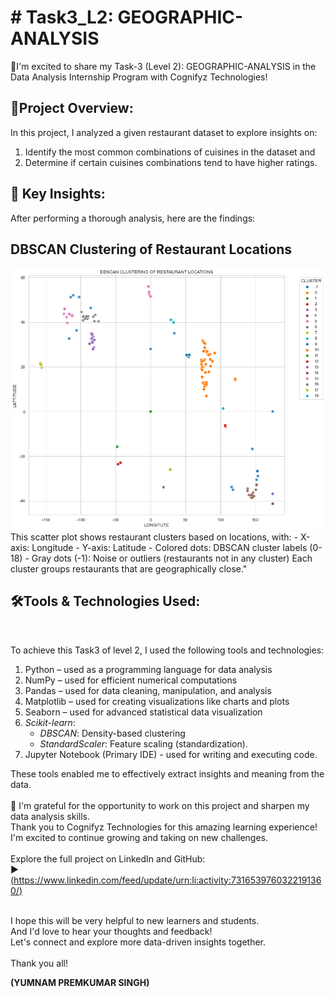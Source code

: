 
<html>
  <body>
    <h1> # Task3_L2: GEOGRAPHIC-ANALYSIS</h1>

🚀I'm excited to share my Task-3 (Level 2): GEOGRAPHIC-ANALYSIS in the Data Analysis Internship Program with Cognifyz Technologies!

<h2>🔹Project Overview:</h2>

In this project, I analyzed a given restaurant dataset to explore insights on:
1. Identify the most common combinations of cuisines in the dataset and
2. Determine if certain cuisines combinations tend to have higher ratings.

<h2>🔹 Key Insights: </h2>
After performing a thorough analysis, here are the findings:<br>
<h2>DBSCAN Clustering of Restaurant Locations</h2>
<p align="left">
  <img src="download.png" alt="DBSCAN Clusters" width="600"><br>
This scatter plot shows restaurant clusters based on locations, with:
- X-axis: Longitude
- Y-axis: Latitude
- Colored dots: DBSCAN cluster labels (0-18)
- Gray dots (-1): Noise or outliers (restaurants not in any cluster)
Each cluster groups restaurants that are geographically close."

</p>


<h2>🛠️Tools & Technologies Used:</h2><br>

To achieve this Task3 of level 2, I used the following tools and technologies:<br>

1. Python – used as a programming language for data analysis
2. NumPy – used for efficient numerical computations
3. Pandas – used for data cleaning, manipulation, and analysis
4. Matplotlib – used for creating visualizations like charts and plots
5. Seaborn – used for advanced statistical data visualization
5. *Scikit-learn*:
    - *DBSCAN*: Density-based clustering
    - *StandardScaler*: Feature scaling (standardization).
7. Jupyter Notebook (Primary IDE) - used for writing and executing code.

These tools enabled me to effectively extract insights and meaning from the data.<br><br>
🎉 I'm grateful for the opportunity to work on this project and sharpen my data analysis skills. <br>Thank you to Cognifyz Technologies for this amazing learning experience! I'm excited to continue growing and taking on new challenges.<br><br>
Explore the full project on LinkedIn and GitHub:<br>
▶️ [(https://www.linkedin.com/feed/update/urn:li:activity:7316539760322191360/)<br>](https://www.linkedin.com/feed/update/urn:li:activity:7317217856398446592/)<br>

<p>I hope this will be very helpful to new learners and students. <br>
And I'd love to hear your thoughts and feedback! <br>
Let's connect and explore more data-driven insights together. <br><br>
Thank you all!

  <b>(YUMNAM PREMKUMAR SINGH)</b>
</p>
</body>
</html>
